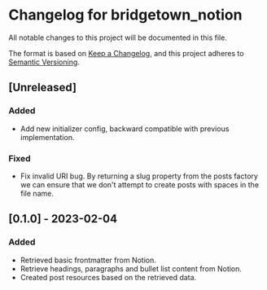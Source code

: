 # Changelog for bridgetown_notion

All notable changes to this project will be documented in this file.

The format is based on [Keep a Changelog](https://keepachangelog.com/en/1.0.0/),
and this project adheres to [Semantic Versioning](https://semver.org/spec/v2.0.0.html).

## [Unreleased]

### Added

- Add new initializer config, backward compatible with previous implementation.

### Fixed

- Fix invalid URI bug. By returning a slug property from the posts factory we can ensure
that we don't attempt to create posts with spaces in the file name.

## [0.1.0] - 2023-02-04

### Added

- Retrieved basic frontmatter from Notion.
- Retrieve headings, paragraphs and bullet list content from Notion.
- Created post resources based on the retrieved data.

